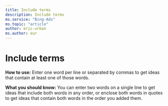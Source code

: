```yaml
---
title: Include terms
description: Include terms
ms.service: "Bing-Ads"
ms.topic: "article"
author: eric-urban
ms.author: eur
---
```


# Include terms

**How to use:** Enter one word per line or separated by commas to get ideas that contain at least one of those words.

**What you should know:** You can enter two words on a single line to get ideas that include both words in any order, or enclose both words in quotes to get ideas that contain both words in the order you added them.


